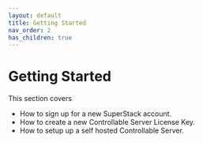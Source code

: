 ```yaml
---
layout: default
title: Getting Started
nav_order: 2
has_children: true
---
```


# Getting Started
This section covers 
- How to sign up for a new SuperStack account.
- How to create a new Controllable Server License Key.
- How to setup up a self hosted Controllable Server.
